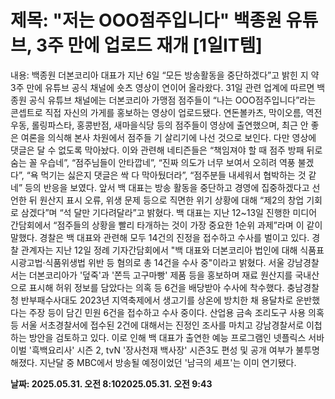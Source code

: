 # **제목: "저는 OOO점주입니다" 백종원 유튜브, 3주 만에 업로드 재개 [1일IT템]**

  내용: 백종원 더본코리아 대표가 지난 6일 “모든 방송활동을 중단하겠다”고 밝힌 지 약 3주 만에 유튜브 공식 채널에 숏츠 영상이 연이어 올라왔다.    31일 관련 업계에 따르면 백종원 공식 유튜브 채널에는 더본코리아 가맹점 점주들이 “나는 OOO점주입니다”라는 콘셉트로 직접 자신의 가게를 홍보하는 영상이 업로드됐다.    연돈볼카츠, 막이오름, 역전우동, 롤링파스타, 홍콩반점, 새마을식당 등의 점주들이 영상에 출연했으며, 최근 안 좋은 여론을 의식해 본사 차원에서 점주들 기 살리기에 나선 것으로 보인다. 다만 영상에 댓글은 달 수 없도록 막아놨다.    이와 관련해 네티즌들은 “책임져야 할 때 점주 방패 뒤로 숨는 꼴 우습네”, “점주님들이 안타깝네”, “진짜 의도가 너무 보여서 오히려 역풍 불겠다”, “욕 먹기는 싫은지 댓글은 싹 다 막아뒀더라”, “점주분들 내세워서 협박하는 것 같네” 등의 반응을 보였다.    앞서 백 대표는 방송 활동을 중단하고 경영에 집중하겠다고 선언한 뒤 원산지 표시 오류, 위생 문제 등으로 직면한 위기 상황에 대해 “제2의 창업 기회로 삼겠다”며 “석 달만 기다려달라”고 밝혔다. 백 대표는 지난 12~13일 진행한 미디어 간담회에서 “점주들의 상황을 빨리 타개하는 것이 가장 중요한 1순위 과제”라며 이 같이 말했다.    경찰은 백 대표와 관련해 모두 14건의 진정을 접수하고 수사를 벌이고 있다. 경찰 관계자는 지난 12일 정례 기자간담회에서 "백 대표와 더본코리아 법인에 대해 식품표시광고법·식품위생법 위반 등 혐의로 총 14건을 수사 중"이라고 밝혔다.    서울 강남경찰서는 더본코리아가 '덮죽'과 '쫀득 고구마빵' 제품 등을 홍보하며 재료 원산지를 국내산으로 표시해 허위 정보를 담았다는 의혹 등 6건을 배당받아 수사에 착수했다. 충남경찰청 반부패수사대도 2023년 지역축제에서 생고기를 상온에 방치한 채 용달차로 운반했다는 주장 등이 담긴 민원 6건을 접수하고 수사 중이다. 산업용 금속 조리도구 사용 의혹 등 서울 서초경찰서에 접수된 2건에 대해서는 진정인 조사를 마치고 강남경찰서로 이첩하는 방안을 검토하고 있다.    이로 인해 백 대표가 출연한 예능 프로그램인 넷플릭스 서바이벌 '흑백요리사' 시즌 2, tvN '장사천재 백사장' 시즌3도 편성 및 공개 여부가 불투명해졌다. 지난달 중 MBC에서 방송될 예정이었던 '남극의 셰프'는 이미 연기됐다.

  **날짜: 2025.05.31. 오전 8:102025.05.31. 오전 9:43**